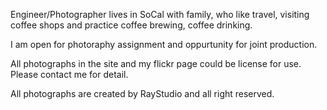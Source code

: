Engineer/Photographer lives in SoCal with family, who like travel, visiting coffee shops and practice coffee brewing, coffee drinking.

I am open for photoraphy assignment and oppurtunity for joint production.

All photographs in the site and my flickr page could be license for use. Please contact me for detail.

All photographs are created by RayStudio and all right reserved.